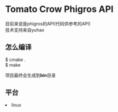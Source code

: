 # Tomato Crow Phigros API
目前来说是phigros的API(代码供参考的API)<br>
技术支持来自yuhao

<h2>怎么编译</h2>

> 
$ cmake .<br>
$ make<br>

项目最终会生成到<b>bin</b>目录

<h2>平台</h2>
<ui>
<li>linux</li>
</ui>
